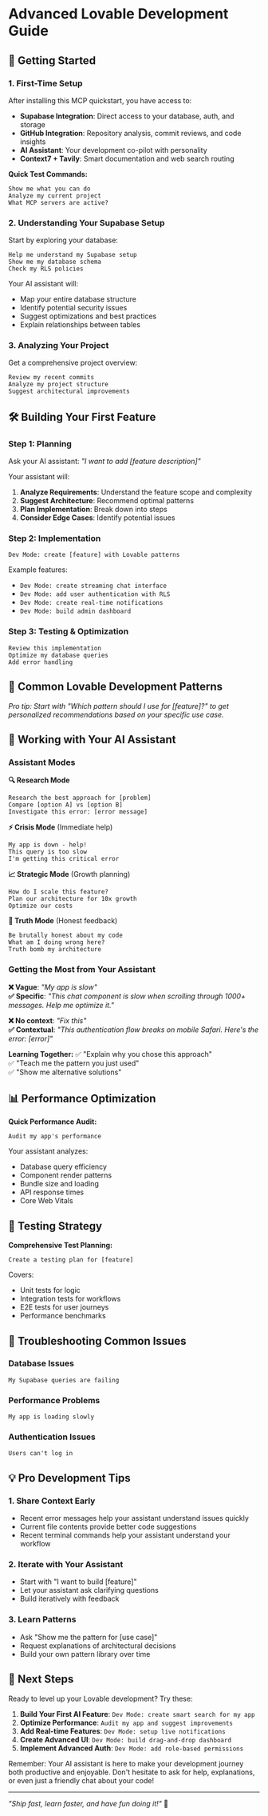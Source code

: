 # Advanced Lovable Development Guide

## 🚀 Getting Started

### 1. First-Time Setup

After installing this MCP quickstart, you have access to:
- **Supabase Integration**: Direct access to your database, auth, and storage
- **GitHub Integration**: Repository analysis, commit reviews, and code insights  
- **AI Assistant**: Your development co-pilot with personality
- **Context7 + Tavily**: Smart documentation and web search routing

**Quick Test Commands:**
```
Show me what you can do
Analyze my current project
What MCP servers are active?
```

### 2. Understanding Your Supabase Setup

Start by exploring your database:
```
Help me understand my Supabase setup
Show me my database schema
Check my RLS policies
```

Your AI assistant will:
- Map your entire database structure
- Identify potential security issues
- Suggest optimizations and best practices
- Explain relationships between tables

### 3. Analyzing Your Project

Get a comprehensive project overview:
```
Review my recent commits
Analyze my project structure
Suggest architectural improvements
```

## 🛠️ Building Your First Feature

### Step 1: Planning
Ask your AI assistant: *"I want to add [feature description]"*

Your assistant will:
1. **Analyze Requirements**: Understand the feature scope and complexity
2. **Suggest Architecture**: Recommend optimal patterns  
3. **Plan Implementation**: Break down into steps
4. **Consider Edge Cases**: Identify potential issues

### Step 2: Implementation
```
Dev Mode: create [feature] with Lovable patterns
```

Example features:
- `Dev Mode: create streaming chat interface`
- `Dev Mode: add user authentication with RLS`
- `Dev Mode: create real-time notifications`
- `Dev Mode: build admin dashboard`

### Step 3: Testing & Optimization
```
Review this implementation
Optimize my database queries
Add error handling
```

## 🎯 Common Lovable Development Patterns

*Pro tip: Start with "Which pattern should I use for [feature]?" to get personalized recommendations based on your specific use case.*

## 🧠 Working with Your AI Assistant

### Assistant Modes

**🔍 Research Mode**
```
Research the best approach for [problem]
Compare [option A] vs [option B]
Investigate this error: [error message]
```

**⚡ Crisis Mode** (Immediate help)
```
My app is down - help!
This query is too slow
I'm getting this critical error
```

**📈 Strategic Mode** (Growth planning)
```
How do I scale this feature?
Plan our architecture for 10x growth
Optimize our costs
```

**🎯 Truth Mode** (Honest feedback)
```
Be brutally honest about my code
What am I doing wrong here?
Truth bomb my architecture
```

### Getting the Most from Your Assistant

**❌ Vague**: *"My app is slow"*  
**✅ Specific**: *"This chat component is slow when scrolling through 1000+ messages. Help me optimize it."*

**❌ No context**: *"Fix this"*  
**✅ Contextual**: *"This authentication flow breaks on mobile Safari. Here's the error: [error]"*

**Learning Together:**
✅ "Explain why you chose this approach"  
✅ "Teach me the pattern you just used"  
✅ "Show me alternative solutions"

## 📊 Performance Optimization

**Quick Performance Audit:**
```
Audit my app's performance
```

Your assistant analyzes:
- Database query efficiency
- Component render patterns  
- Bundle size and loading
- API response times
- Core Web Vitals

## 🧪 Testing Strategy

**Comprehensive Test Planning:**
```
Create a testing plan for [feature]
```

Covers:
- Unit tests for logic
- Integration tests for workflows
- E2E tests for user journeys
- Performance benchmarks

## 🚨 Troubleshooting Common Issues

### Database Issues
```
My Supabase queries are failing
```

### Performance Problems
```
My app is loading slowly
```

### Authentication Issues  
```
Users can't log in
```

## 💡 Pro Development Tips

### 1. Share Context Early
- Recent error messages help your assistant understand issues quickly
- Current file contents provide better code suggestions  
- Recent terminal commands help your assistant understand your workflow

### 2. Iterate with Your Assistant
- Start with "I want to build [feature]"
- Let your assistant ask clarifying questions
- Build iteratively with feedback

### 3. Learn Patterns
- Ask "Show me the pattern for [use case]"
- Request explanations of architectural decisions
- Build your own pattern library over time

## 🎯 Next Steps

Ready to level up your Lovable development? Try these:

1. **Build Your First AI Feature**: `Dev Mode: create smart search for my app`
2. **Optimize Performance**: `Audit my app and suggest improvements`
3. **Add Real-time Features**: `Dev Mode: setup live notifications`
4. **Create Advanced UI**: `Dev Mode: build drag-and-drop dashboard`
5. **Implement Advanced Auth**: `Dev Mode: add role-based permissions`

Remember: Your AI assistant is here to make your development journey both productive and enjoyable. Don't hesitate to ask for help, explanations, or even just a friendly chat about your code!

---

*"Ship fast, learn faster, and have fun doing it!"* 🚀